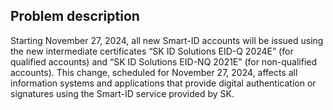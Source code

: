 ## Problem description
Starting November 27, 2024, all new Smart-ID accounts will be issued using the new intermediate certificates “SK ID Solutions EID-Q 2024E” (for qualified accounts) and “SK ID Solutions EID-NQ 2021E” (for non-qualified accounts).
This change, scheduled for November 27, 2024, affects all information systems and applications that provide digital authentication or signatures using the Smart-ID service provided by SK.

